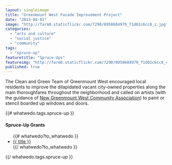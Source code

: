 ```yaml
---
layout: singleimage
title: "Greenmount West Facade Improvement Project"
date: "2013-04-01"
image: "http://farm8.staticflickr.com/7290/8950684979_f1d02c6cc8_z.jpg"
categories: 
  - "arts and culture"
  - "social justice"
  - "community"
tags: 
  - "spruce-up"
featuretitle: "Spruce-Ups"
featureimg: "http://farm8.staticflickr.com/7290/8950684979_f1d02c6cc8_c.jpg"
published: true
---
```


The Clean and Green Team of Greenmount West encouraged local residents to improve the dilapidated vacant city-owned properties along the main thoroughfares throughout the neighborhood and called on artists (with the guidance of [New Greenmount West Community Association][NGWCA]) to paint or stencil boarded up windows and doors.

{{# whatwedo.tags.spruce-up }}
  <div class="spruceup">
    <h4>Spruce-Up Grants</h4>
    <ul>
    {{# whatwedo?to_whatwedo }}
      <li><a href="{{url}}" data-disqus-identifier="{{url}}">{{ title }}</a></li>
    {{/ whatwedo?to_whatwedo }}
    </ul>
  </spruceup>
{{/ whatwedo.tags.spruce-up }}


[NGWCA]: https://www.facebook.com/NGWCA?group_id=0
